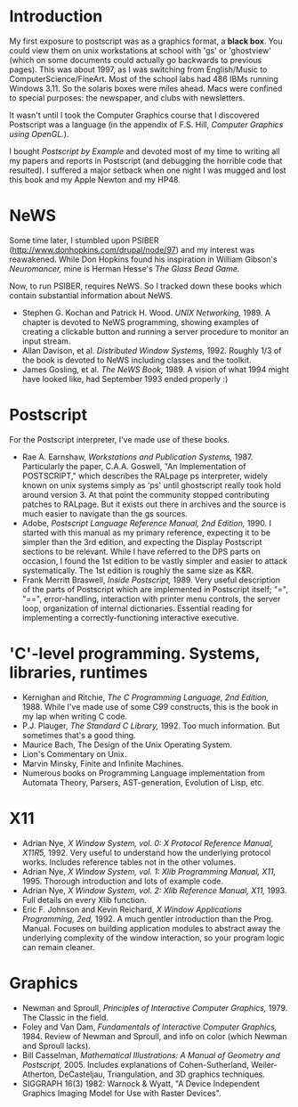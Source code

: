 # Introduction #

My first exposure to postscript was as a graphics format, a **black box**. You could view them on unix workstations at school with 'gs' or 'ghostview' (which on some documents could actually go backwards to previous pages). This was about 1997, as I was switching from English/Music to ComputerScience/FineArt. Most of the school labs had 486 IBMs running Windows 3.11. So the solaris boxes were miles ahead. Macs were confined to special purposes: the newspaper, and clubs with newsletters.

It wasn't until I took the Computer Graphics course that I discovered Postscript was a language (in the appendix of F.S. Hill, _Computer Graphics using OpenGL._).

I bought _Postscript by Example_ and devoted most of my time to writing all my papers and reports in Postscript (and debugging the horrible code that resulted). I suffered a major setback when one night I was mugged and lost this book and my Apple Newton and my HP48.

# NeWS #

Some time later, I stumbled upon PSIBER (http://www.donhopkins.com/drupal/node/97) and my interest was reawakened. While Don Hopkins found his inspiration in William Gibson's _Neuromancer,_ mine is Herman Hesse's _The Glass Bead Game._

Now, to run PSIBER, requires NeWS. So I tracked down these books which contain substantial information about NeWS.

  * Stephen G. Kochan and Patrick H. Wood. _UNIX Networking,_ 1989. A chapter is devoted to NeWS programming, showing examples of creating a clickable button and running a server procedure to monitor an input stream.
  * Allan Davison, et al. _Distributed Window Systems,_ 1992. Roughly 1/3 of the book is devoted to NeWS including classes and the toolkit.
  * James Gosling, et al. _The NeWS Book,_ 1989. A vision of what 1994 might have looked like, had September 1993 ended properly :)

# Postscript #

For the Postscript interpreter, I've made use of these books.

  * Rae A. Earnshaw, _Workstations and Publication Systems,_ 1987. Particularly the paper, C.A.A. Goswell, "An Implementation of POSTSCRIPT," which describes the RALpage ps interpreter, widely known on unix systems simply as 'ps' until ghostscript really took hold around version 3. At that point the community stopped contributing patches to RALpage. But it exists out there in archives and the source is much easier to navigate than the gs sources.
  * Adobe, _Postscript Language Reference Manual, 2nd Edition,_ 1990. I started with this manual as my primary reference, expecting it to be simpler than the 3rd edition, and expecting the Display Postscript sections to be relevant. While I have referred to the DPS parts on occasion, I found the 1st edition to be vastly simpler and easier to attack systematically. The 1st edition is roughly the same size as K&R.
  * Frank Merritt Braswell, _Inside Postscript,_ 1989. Very useful description of the parts of Postscript which are implemented in Postscript itself; "=", "==", error-handling, interaction with printer menu controls, the server loop, organization of internal dictionaries. Essential reading for implementing a correctly-functioning interactive executive.

# 'C'-level programming. Systems, libraries, runtimes #

  * Kernighan and Ritchie, _The C Programming Language, 2nd Edition,_ 1988. While I've made use of some C99 constructs, this is the book in my lap when writing C code.
  * P.J. Plauger, _The Standard C Library,_ 1992. Too much information. But sometimes that's a good thing.
  * Maurice Bach, The Design of the Unix Operating System.
  * Lion's Commentary on Unix.
  * Marvin Minsky, Finite and Infinite Machines.
  * Numerous books on Programming Language implementation from Automata Theory, Parsers, AST-generation, Evolution of Lisp, etc.

# X11 #

  * Adrian Nye, _X Window System, vol. 0: X Protocol Reference Manual, X11R5,_ 1992. Very useful to understand how the underlying protocol works. Includes reference tables not in the other volumes.
  * Adrian Nye, _X Window System, vol. 1: Xlib Programming Manual, X11,_ 1995. Thorough introduction and lots of example code.
  * Adrian Nye, _X Window System, vol. 2: Xlib Reference Manual, X11,_ 1993. Full details on every Xlib function.
  * Eric F. Johnson and Kevin Reichard, _X Window Applications Programming, 2ed,_ 1992. A much gentler introduction than the Prog. Manual. Focuses on building application modules to abstract away the underlying complexity of the window interaction, so your program logic can remain cleaner.

# Graphics #

  * Newman and Sproull, _Principles of Interactive Computer Graphics,_ 1979. The Classic in the field.
  * Foley and Van Dam, _Fundamentals of Interactive Computer Graphics,_ 1984. Review of Newman and Sproull, and info on color (which Newman and Sproull lacks).
  * Bill Casselman, _Mathematical Illustrations: A Manual of Geometry and Postscript,_ 2005. Includes explanations of Cohen-Sutherland, Weiler-Atherton, DeCasteljau, Triangulation, and 3D graphics techniques.
  * SIGGRAPH 16(3) 1982: Warnock & Wyatt, "A Device Independent Graphics Imaging Model for Use with Raster Devices".